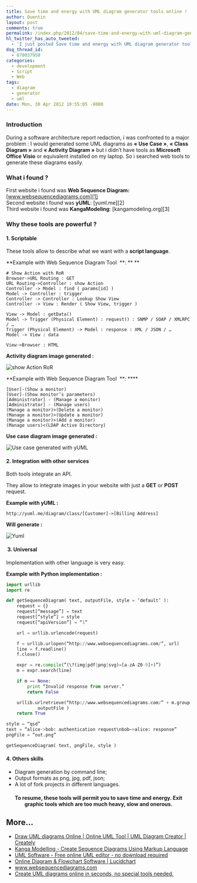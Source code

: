 ```yaml
---
title: Save time and energy with UML diagram generator tools online !
author: Quentin
layout: post
comments: true
permalink: /index.php/2012/04/save-time-and-energy-with-uml-diagram-generator-tools-online/
hl_twitter_has_auto_tweeted:
  - 'I just posted Save time and energy with UML diagram generator tools online !, read it here: http://blog.quentinrousseau.fr/?p=480'
dsq_thread_id:
  - 670037950
categories:
  - development
  - Script
  - Web
tags:
  - diagram
  - generator
  - uml
date: Mon, 30 Apr 2012 10:55:05 -8000
---
```

### Introduction

During a software architecture report redaction, i was confronted to a major problem : I would generated some UML diagrams as **&laquo;&nbsp;Use Case&nbsp;&raquo;**, **&laquo;&nbsp;Class Diagram&nbsp;&raquo;** and **&laquo;&nbsp;Activity Diagram&nbsp;&raquo;** but i didn&rsquo;t have tools as **Microsoft Office Visio** or equivalent installed on my laptop. So i searched web tools to generate these diagrams easily.

### What i found ?

First website i found was **Web Sequence Diagram:** [www.websequencediagrams.com][1]  
Second website i found was **yUML**: [yuml.me][2]  
Third website i found was **KangaModeling**: [kangamodeling.org][3]

### Why these tools are powerful ?

#### 1. Scriptable

These tools allow to describe what we want with a **script language**.

**Example with Web Sequence Diagram Tool  **: ** **

```plain
# Show Action with RoR
Browser->URL Routing : GET
URL Routing->Controller : show Action
Controller -> Model : find ( params[id] )
Model -> Controller : trigger
Controller -> Controller : Lookup Show View
Controller -> View : Render ( Show View, trigger )

View -> Model : getData()
Model -> Trigger (Physical Element) : request() : SNMP / SOAP / XMLRPC / …
Trigger (Physical Element) -> Model : response : XML / JSON / …
Model -> View : data

View->Browser : HTML
```

**Activity diagram image generated :**  

![show Action RoR](/assets/wp-content/uploads/2012/04/index.png)

**Example with Web Sequence Diagram Tool  **: ****

```plain
[User]-(Show a monitor)
[User]-(Show monitor’s parameters)
[Administrator] - (Manage a monitor)
[Administrator] - (Manage users)
(Manage a monitor)>(Delete a monitor)
(Manage a monitor)>(Update a monitor)
(Manage a monitor)>(Add a monitor)
(Manage users)<(LDAP Active Directory)
```

**Use case diagram image generated :**  

![Use case generated with yUML](/assets/wp-content/uploads/2012/04/use-cases.png)

#### 2. Integration with other services

Both tools integrate an API.

They allow to integrate images in your website with just a **GET** or **POST** request.

**Example with yUML :**

```plain
http://yuml.me/diagram/class/[Customer]->[Billing Address]
```

**Will generate :**

![Yuml](http://yuml.me/diagram/class/[Customer]->[Billing%20Address]) 

####  3. Universal

Implementation with other language is very easy.

**Example with Python implementation :**

```python
import urllib
import re

def getSequenceDiagram( text, outputFile, style = ‘default’ ):
    request = {}
    request[“message”] = text
    request[“style”] = style
    request[“apiVersion”] = “1”

    url = urllib.urlencode(request)

    f = urllib.urlopen(“http://www.websequencediagrams.com/”, url)
    line = f.readline()
    f.close()

    expr = re.compile(”(\?(img|pdf|png|svg)=[a-zA-Z0-9]+)”)
    m = expr.search(line)

    if m == None:
        print “Invalid response from server.”
        return False

    urllib.urlretrieve(“http://www.websequencediagrams.com/” + m.group(),
            outputFile )
    return True

style = “qsd”
text = “alice->bob: authentication request\nbob–>alice: response”
pngFile = “out.png”

getSequenceDiagram( text, pngFile, style )
```

#### 4. Others skills

*   Diagram generation by command line;
*   Output formats as png, jpg, pdf, json;
*   A lot of fork projects in different languages.

<h4 style="text-align: center;">
  To resume, these tools will permit you to save time and energy. Exit graphic tools which are too much heavy, slow and onerous.
</h4>

## More...

*   <a href="http://creately.com/Draw-UML-and-Class-Diagrams-Online" title="Draw UML diagrams Online | Online UML Tool | UML Diagram Creator | Creately" rel="nofollow">Draw UML diagrams Online | Online UML Tool | UML Diagram Creator | Creately</a>
*   <a href="http://kangamodeling.org/" title="Kanga Modelling - Create Sequence Diagrams Using Markup Language">Kanga Modelling - Create Sequence Diagrams Using Markup Language</a>
*   <a href="http://www.gliffy.com/uses/uml-software/" title="UML Software - Free online UML editor - no download required" rel="nofollow">UML Software - Free online UML editor - no download required</a>
*   <a href="http://www.lucidchart.com/" title="Online Diagram & Flowchart Software | Lucidchart" rel="nofollow">Online Diagram & Flowchart Software | Lucidchart</a>
*   <a href="http://www.websequencediagrams.com/" title="No Title" rel="nofollow">www.websequencediagrams.com</a>
*   <a href="http://yuml.me/" title="Create UML diagrams online in seconds, no special tools needed." rel="nofollow">Create UML diagrams online in seconds, no special tools needed.</a>